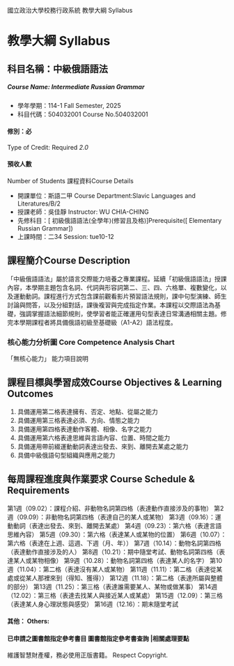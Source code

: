 國立政治大學校務行政系統 教學大綱 Syllabus
# 教學大綱 Syllabus
##  科目名稱：中級俄語語法
#####  Course Name: Intermediate Russian Grammar
  * 學年學期：114-1 Fall Semester, 2025 
  * 科目代碼：504032001 Course No.504032001
#### 修別：必
Type of Credit: Required 
_2.0_
#### 預收人數
Number of Students
課程資料Course Details
  * 開課單位：斯語二甲 Course Department:Slavic Languages and Literatures/B/2 
  * 授課老師：吳佳靜 Instructor: WU CHIA-CHING 
  * 先修科目：[ 初級俄語語法(全學年)(修習且及格)]Prerequisite([ Elementary Russian Grammar])
  * 上課時間：二34 Session: tue10-12
##  課程簡介Course Description
「中級俄語語法」屬於語言交際能力培養之專業課程。延續「初級俄語語法」授課內容，本學期主題包含名詞、代詞與形容詞第二、三、四、六格單、複數變化，以及運動動詞。課程進行方式包含課前觀看影片預習語法規則，課中句型演練、師生討論與問答，以及分組對話，課後複習與完成指定作業。本課程以交際語法為基礎，強調掌握語法細節規則，使學習者能正確運用句型表達日常溝通相關主題。修完本學期課程者將具備俄語初級至基礎級（A1-A2）語法程度。
###  核心能力分析圖 Core Competence Analysis Chart
「無核心能力」 
能力項目說明
##  課程目標與學習成效Course Objectives & Learning Outcomes 
  1. 具備運用第二格表達擁有、否定、地點、從屬之能力
  2. 具備運用第三格表達必須、方向、情態之能力
  3. 具備運用第四格表達動作客體、相像、名字之能力
  4. 具備運用第六格表達思維與言語內容、位置、時間之能力
  5. 具備運用帶前綴運動動詞表達出發去、來到、離開去某處之能力
  6. 具備中級俄語句型組織與應用之能力
##  每周課程進度與作業要求 Course Schedule & Requirements
第1週（09.02）：課程介紹、非動物名詞第四格（表達動作直接涉及的事物）
第2週（09.09）：非動物名詞第四格（表達自己的某人或某物）
第3週（09.16）：運動動詞（表達出發去、來到、離開去某處）
第4週（09.23）：第六格（表達言語思維內容）
第5週（09.30）：第六格（表達某人或某物的位置）
第6週（10.07）：第六格（表達在上週、這週、下週（月、年））
第7週（10.14）：動物名詞第四格（表達動作直接涉及的人）
第8週（10.21）：期中隨堂考試、動物名詞第四格（表達某人或某物相像）
第9週（10.28）：動物名詞第四格（表達某人的名字）
第10週（11.04）：第二格（表達沒有某人或某物）
第11週（11.11）：第二格（表達從某處或從某人那裡來到（得知、獲得））
第12週（11.18）：第二格（表達所屬與整體的部分）
第13週（11.25）：第三格（表達誰需要某人、某物或做某事）
第14週（12.02）：第三格（表達去找某人與接近某人或某處）
第15週（12.09）：第三格（表達某人身心理狀態與感受）
第16週（12.16）：期末隨堂考試
####  其他： Others:
####  已申請之圖書館指定參考書目  圖書館指定參考書查詢 |相關處理要點
維護智慧財產權，務必使用正版書籍。 Respect Copyright.